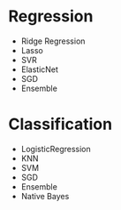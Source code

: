 # Regression 

* Ridge Regression
* Lasso
* SVR
* ElasticNet
* SGD
* Ensemble


 

# Classification
* LogisticRegression
* KNN
* SVM
* SGD
* Ensemble
* Native Bayes